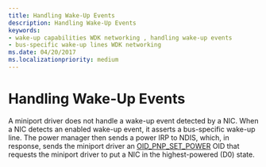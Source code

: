 ```yaml
---
title: Handling Wake-Up Events
description: Handling Wake-Up Events
keywords:
- wake-up capabilities WDK networking , handling wake-up events
- bus-specific wake-up lines WDK networking
ms.date: 04/20/2017
ms.localizationpriority: medium
---
```


# Handling Wake-Up Events





A miniport driver does not handle a wake-up event detected by a NIC. When a NIC detects an enabled wake-up event, it asserts a bus-specific wake-up line. The power manager then sends a power IRP to NDIS, which, in response, sends the miniport driver an [OID\_PNP\_SET\_POWER](./oid-pnp-set-power.md) OID that requests the miniport driver to put a NIC in the highest-powered (D0) state.

 


